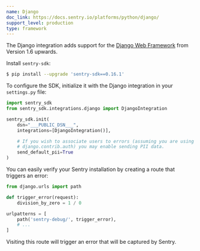 ```yaml
---
name: Django
doc_link: https://docs.sentry.io/platforms/python/django/
support_level: production
type: framework
---
```

The Django integration adds support for the [Django Web Framework](https://www.djangoproject.com/)
from Version 1.6 upwards.

Install `sentry-sdk`:

```bash
$ pip install --upgrade 'sentry-sdk==0.16.1'
```

To configure the SDK, initialize it with the Django integration in your ``settings.py`` file:

```python
import sentry_sdk
from sentry_sdk.integrations.django import DjangoIntegration

sentry_sdk.init(
    dsn="___PUBLIC_DSN___",
    integrations=[DjangoIntegration()],

    # If you wish to associate users to errors (assuming you are using
    # django.contrib.auth) you may enable sending PII data.
    send_default_pii=True
)
```

You can easily verify your Sentry installation by creating a route that triggers an error:

```py
from django.urls import path

def trigger_error(request):
    division_by_zero = 1 / 0

urlpatterns = [
    path('sentry-debug/', trigger_error),
    # ...
]
```

Visiting this route will trigger an error that will be captured by Sentry.
